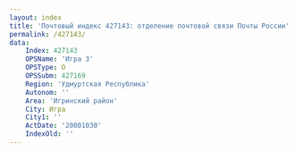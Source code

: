 ```yaml
---
layout: index
title: 'Почтовый индекс 427143: отделение почтовой связи Почты России'
permalink: /427143/
data:
    Index: 427143
    OPSName: 'Игра 3'
    OPSType: О
    OPSSubm: 427169
    Region: 'Удмуртская Республика'
    Autonom: ''
    Area: 'Игринский район'
    City: Игра
    City1: ''
    ActDate: '20001030'
    IndexOld: ''
---
```

